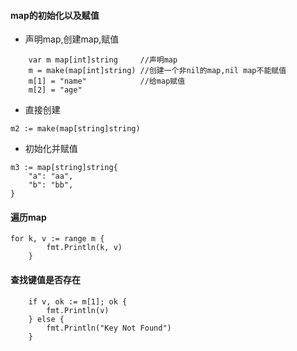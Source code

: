 #### map的初始化以及赋值

* 声明map,创建map,赋值

```
    var m map[int]string     //声明map
    m = make(map[int]string) //创建一个非nil的map,nil map不能赋值
    m[1] = "name"            //给map赋值
    m[2] = "age"
```

* 直接创建

```
m2 := make(map[string]string)
```

* 初始化并赋值

```
m3 := map[string]string{
    "a": "aa",
    "b": "bb",
}
```

#### 遍历map

```
for k, v := range m {
        fmt.Println(k, v)
    }
```

#### 查找键值是否存在

```
	if v, ok := m[1]; ok {
		fmt.Println(v)
	} else {
		fmt.Println("Key Not Found")
	}
```



